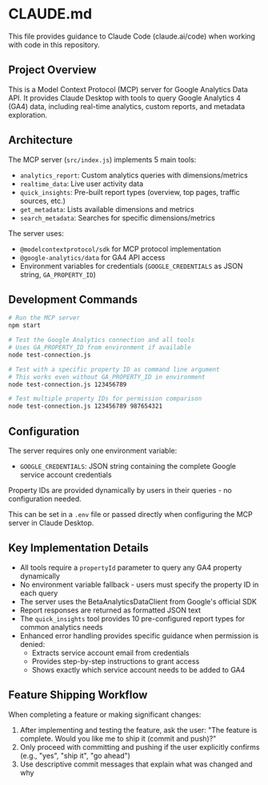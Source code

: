 # CLAUDE.md

This file provides guidance to Claude Code (claude.ai/code) when working with code in this repository.

## Project Overview

This is a Model Context Protocol (MCP) server for Google Analytics Data API. It provides Claude Desktop with tools to query Google Analytics 4 (GA4) data, including real-time analytics, custom reports, and metadata exploration.

## Architecture

The MCP server (`src/index.js`) implements 5 main tools:
- `analytics_report`: Custom analytics queries with dimensions/metrics
- `realtime_data`: Live user activity data
- `quick_insights`: Pre-built report types (overview, top pages, traffic sources, etc.)
- `get_metadata`: Lists available dimensions and metrics
- `search_metadata`: Searches for specific dimensions/metrics

The server uses:
- `@modelcontextprotocol/sdk` for MCP protocol implementation
- `@google-analytics/data` for GA4 API access
- Environment variables for credentials (`GOOGLE_CREDENTIALS` as JSON string, `GA_PROPERTY_ID`)

## Development Commands

```bash
# Run the MCP server
npm start

# Test the Google Analytics connection and all tools
# Uses GA_PROPERTY_ID from environment if available
node test-connection.js

# Test with a specific property ID as command line argument
# This works even without GA_PROPERTY_ID in environment
node test-connection.js 123456789

# Test multiple property IDs for permission comparison
node test-connection.js 123456789 987654321
```

## Configuration

The server requires only one environment variable:
- `GOOGLE_CREDENTIALS`: JSON string containing the complete Google service account credentials

Property IDs are provided dynamically by users in their queries - no configuration needed.

This can be set in a `.env` file or passed directly when configuring the MCP server in Claude Desktop.

## Key Implementation Details

- All tools require a `propertyId` parameter to query any GA4 property dynamically
- No environment variable fallback - users must specify the property ID in each query
- The server uses the BetaAnalyticsDataClient from Google's official SDK
- Report responses are returned as formatted JSON text
- The `quick_insights` tool provides 10 pre-configured report types for common analytics needs
- Enhanced error handling provides specific guidance when permission is denied:
  - Extracts service account email from credentials
  - Provides step-by-step instructions to grant access
  - Shows exactly which service account needs to be added to GA4

## Feature Shipping Workflow

When completing a feature or making significant changes:
1. After implementing and testing the feature, ask the user: "The feature is complete. Would you like me to ship it (commit and push)?"
2. Only proceed with committing and pushing if the user explicitly confirms (e.g., "yes", "ship it", "go ahead")
3. Use descriptive commit messages that explain what was changed and why